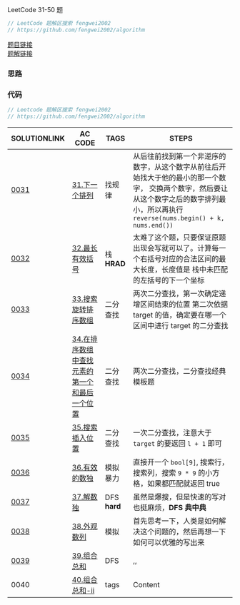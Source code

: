 LeetCode 31-50 题

``` cpp
// LeetCode 题解区搜索 fengwei2002
// https://github.com/fengwei2002/algorithm
```

[题目链接]()  
[题解链接]()

### 思路

### 代码

``` cpp
// Leetcode 题解区搜索 fengwei2002
// https://github.com/fengwei2002/algorithm


```


| SOLUTIONLINK | AC CODE | TAGS | STEPS |
| ------ | ---- | ---- | ------ |
| [0031](https://leetcode-cn.com/problems/next-permutation/solution/lc-fengwei2002-zhao-gui-lu-by-fengwei200-w72c/) | [31.下一个排列](https://github.com/fengwei2002/Algorithm/blob/main/Leetcode/31.下一个排列.cpp) |找规律| 从后往前找到第一个非逆序的数字，从这个数字从前往后开始找大于他的最小的那一个数字， 交换两个数字，然后要让从这个数字之后的数字排列最小，所以再执行 `reverse(nums.begin() + k, nums.end())`|
| [0032](https://leetcode-cn.com/problems/longest-valid-parentheses/solution/lc32-fengwei2002-zhan-de-gao-nan-du-ying-uaye/) | [32.最长有效括号](https://github.com/fengwei2002/Algorithm/blob/main/Leetcode/32.最长有效括号.cpp) |栈 **HRAD**| 太难了这个题，只要保证原题出现会写就可以了。计算每一个右括号对应的合法区间的最大长度，长度值是 栈中未匹配的左括号的下一个坐标|
| [0033](https://leetcode-cn.com/problems/search-in-rotated-sorted-array/solution/lc-33-fengwei200-liang-ci-er-fen-by-feng-j6s5/) | [33.搜索旋转排序数组](https://github.com/fengwei2002/Algorithm/blob/main/Leetcode/33.搜索旋转排序数组.cpp) |二分查找| 两次二分查找，第一次确定递增区间结束的位置  第二次依据 target 的值，确定要在哪一个区间中进行 target 的二分查找|
| [0034](https://leetcode-cn.com/problems/find-first-and-last-position-of-element-in-sorted-array/solution/lc34-fengwei2002-liang-ci-er-fen-cha-zha-j2ys/) | [34.在排序数组中查找元素的第一个和最后一个位置](https://github.com/fengwei2002/Algorithm/blob/main/Leetcode/34.在排序数组中查找元素的第一个和最后一个位置.cpp) |二分查找| 两次二分查找，二分查找经典模板题|
| [0035](https://leetcode-cn.com/problems/search-insert-position/solution/lc35-fengwei2002-er-fen-mo-ban-ti-by-fen-4i6e/) | [35.搜索插入位置](https://github.com/fengwei2002/Algorithm/blob/main/Leetcode/35.搜索插入位置.cpp) |二分查找| 一次二分查找，注意大于 `target` 的要返回 `l + 1` 即可|
| [0036](https://leetcode-cn.com/problems/valid-sudoku/solution/lc36-fengwei2002-cbao-li-by-fengwei2002-yby9/) | [36.有效的数独](https://github.com/fengwei2002/Algorithm/blob/main/Leetcode/36.有效的数独.cpp) |模拟 暴力| 直接开一个 `bool[9]`, 搜索行，搜索列，搜索 `9 * 9` 的小方格，如果都匹配就返回 true|
| [0037](https://leetcode-cn.com/problems/sudoku-solver/solution/lc37-fengwei2002-dfs-bao-li-sou-suo-by-f-n5sv/) | [37.解数独](https://github.com/fengwei2002/Algorithm/blob/main/Leetcode/37.解数独.cpp) |DFS **hard**|虽然是爆搜，但是快速的写对也挺麻烦，**DFS 典中典**|
| [0038](https://leetcode-cn.com/problems/count-and-say/solution/lc38-fengwei2002-mo-ni-by-fengwei2002-69c5/) | [38.外观数列](https://github.com/fengwei2002/Algorithm/blob/main/Leetcode/38.外观数列.cpp) |模拟 | 首先思考一下，人类是如何解决这个问题的，然后再想一下如何可以优雅的写出来|
| [0039](https://leetcode-cn.com/problems/combination-sum/solution/lc39-fengwei2002-dfs-by-kycu-nyiq/) | [39.组合总和](https://github.com/fengwei2002/Algorithm/blob/main/Leetcode/39.组合总和.cpp) |DFS| ,,|
| 0040 | [40.组合总和-ii](https://github.com/fengwei2002/Algorithm/blob/main/Leetcode/40.组合总和-ii.cpp) |tags| Content|
